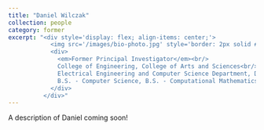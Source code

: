 ```yaml
---
title: "Daniel Wilczak"
collection: people
category: former
excerpt: "<div style='display: flex; align-items: center;'>
            <img src='/images/bio-photo.jpg' style='border: 2px solid #ccc; border-radius: 10px; width: 150px; margin-right: 1rem;'>
            <div>
              <em>Former Principal Investigator</em><br/>
              College of Engineering, College of Arts and Sciences<br/>
              Electrical Engineering and Computer Science Department, Depertment of Mathematics, ERAU<br/>
              B.S. - Computer Science, B.S. - Computational Mathematics
            </div>
          </div>"
---
```


A description of Daniel coming soon!